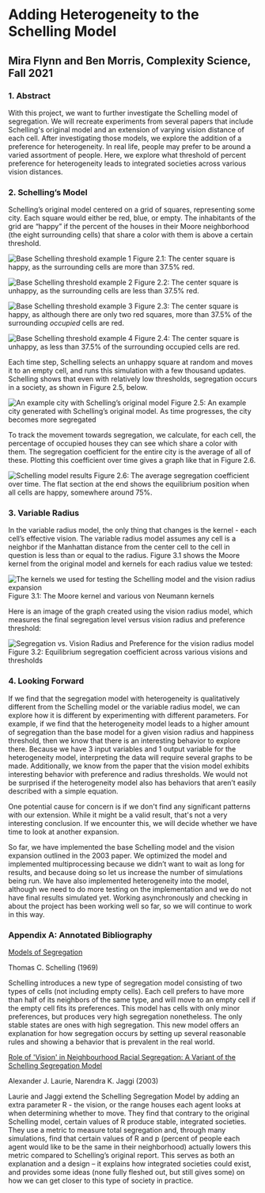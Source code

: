 # Adding Heterogeneity to the Schelling Model
## Mira Flynn and Ben Morris, Complexity Science, Fall 2021

### 1. Abstract

With this project, we want to further investigate the Schelling model of segregation. We will recreate experiments from several papers that include Schelling's original model and an extension of varying vision distance of each cell. After investigating those models, we explore the addition of a preference for heterogeneity. In real life, people may prefer to be around a varied assortment of people. Here, we explore what threshold of percent preference for heterogeneity leads to integrated societies across various vision distances.

### 2. Schelling’s Model

Schelling’s original model centered on a grid of squares, representing some city. Each square would either be red, blue, or empty. The inhabitants of the grid are “happy” if the percent of the houses in their Moore neighborhood (the eight surrounding cells) that share a color with them is above a certain threshold.

![Base Schelling threshold example 1](imgs/moore_ex_1.png)
Figure 2.1: The center square is happy, as the surrounding cells are more than 37.5% red.

![Base Schelling threshold example 2](imgs/moore_ex_2.png)
Figure 2.2: The center square is unhappy, as the surrounding cells are less than 37.5% red.

![Base Schelling threshold example 3](imgs/moore_ex_3.png)
Figure 2.3: The center square is happy, as although there are only two red squares, more than 37.5% of the surrounding *occupied* cells are red.

![Base Schelling threshold example 4](imgs/moore_ex_4.png)
Figure 2.4: The center square is unhappy, as less than 37.5% of the surrounding occupied cells are red.

Each time step, Schelling selects an unhappy square at random and moves it to an empty cell, and runs this simulation with a few thousand updates. Schelling shows that even with relatively low thresholds, segregation occurs in a society, as shown in Figure 2.5, below.

![An example city with Schelling’s original model](imgs/schelling_moore_city.png)
Figure 2.5: An example city generated with Schelling’s original model. As time progresses, the city becomes more segregated

To track the movement towards segregation, we calculate, for each cell, the percentage of occupied houses they can see which share a color with them. The segregation coefficient for the entire city is the average of all of these. Plotting this coefficient over time gives a graph like that in Figure 2.6.

![Schelling model results](imgs/schelling_moore_results.png)
Figure 2.6: The average segregation coefficient over time. The flat section at the end shows the equilibrium position when all cells are happy, somewhere around 75%.

### 3. Variable Radius

In the variable radius model, the only thing that changes is the kernel - each cell’s effective vision. The variable radius model assumes any cell is a neighbor if the Manhattan distance from the center cell to the cell in question is less than or equal to the radius. Figure 3.1 shows the Moore kernel from the original model and kernels for each radius value we tested:

![The kernels we used for testing the Schelling model and the vision radius expansion](imgs/kernel_demo.png)
Figure 3.1: The Moore kernel and various von Neumann kernels

Here is an image of the graph created using the vision radius model, which measures the final segregation level versus vision radius and preference threshold:

![Segregation vs. Vision Radius and Preference for the vision radius model](imgs/s_vs_r_p_base.png)
Figure 3.2: Equilibrium segregation coefficient across various visions and thresholds


### 4. Looking Forward

If we find that the segregation model with heterogeneity is qualitatively different from the Schelling model or the variable radius model, we can explore how it is different by experimenting with different parameters. For example, if we find that the heterogeneity model leads to a higher amount of segregation than the base model for a given vision radius and happiness threshold, then we know that there is an interesting behavior to explore there. Because we have 3 input variables and 1 output variable for the heterogeneity model, interpreting the data will require several graphs to be made. Additionally, we know from the paper that the vision model exhibits interesting behavior with preference and radius thresholds. We would not be surprised if the heterogeneity model also has behaviors that aren’t easily described with a simple equation.

One potential cause for concern is if we don't find any significant patterns with our extension. While it might be a valid result, that's not a very interesting conclusion. If we encounter this, we will decide whether we have time to look at another expansion.

So far, we have implemented the base Schelling model and the vision expansion outlined in the 2003 paper. We optimized the model and implemented multiprocessing because we didn’t want to wait as long for results, and because doing so let us increase the number of simulations being run. We have also implemented heterogeneity into the model, although we need to do more testing on the implementation and we do not have final results simulated yet. Working asynchronously and checking in about the project has been working well so far, so we will continue to work in this way.

### Appendix A: Annotated Bibliography

[Models of Segregation](https://www.jstor.org/stable/pdf/1823701.pdf)

Thomas C. Schelling (1969)

Schelling introduces a new type of segregation model consisting of two types of cells (not including empty cells). Each cell prefers to have more than half of its neighbors of the same type, and will move to an empty cell if the empty cell fits its preferences. This model has cells with only minor preferences, but produces very high segregation nonetheless. The only stable states are ones with high segregation. This new model offers an explanation for how segregation occurs by setting up several reasonable rules and showing a behavior that is prevalent in the real world.

[Role of 'Vision' in Neighbourhood Racial Segregation: A Variant of the Schelling Segregation Model](http://citeseerx.ist.psu.edu/viewdoc/download?doi=10.1.1.1027.3357&rep=rep1&type=pdf)

Alexander J. Laurie, Narendra K. Jaggi (2003) 

Laurie and Jaggi extend the Schelling Segregation Model by adding an extra parameter R - the vision, or the range houses each agent looks at when determining whether to move. They find that contrary to the original Schelling model, certain values of R produce stable, integrated societies. They use a metric to measure total segregation and, through many simulations, find that certain values of R and p (percent of people each agent would like to be the same in their neighborhood) actually lowers this metric compared to Schelling’s original report. This serves as both an explanation and a design – it explains how integrated societies could exist, and provides some ideas (none fully fleshed out, but still gives some) on how we can get closer to this type of society in practice.

